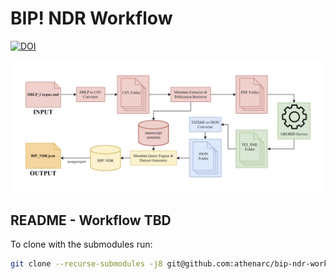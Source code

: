 # BIP! NDR Workflow

[![DOI](https://zenodo.org/badge/DOI/10.5281/zenodo.7962019.svg)](https://doi.org/10.5281/zenodo.7962019)

![Workflow](/img/dataset-creation-workflow.png) 

## README - Workflow TBD

To clone with the submodules run:

```bash
git clone --recurse-submodules -j8 git@github.com:athenarc/bip-ndr-workflow.git
```
